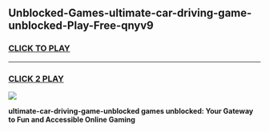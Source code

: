 
## Unblocked-Games-ultimate-car-driving-game-unblocked-Play-Free-qnyv9
<h3>
<a href="https://premium76.site?title=ultimate-car-driving-game-unblocked&ref=23A">CLICK TO PLAY</a></h3>
<hr>

<h3>
<a href="https://premium76.site?title=ultimate-car-driving-game-unblocked&ref=23A">CLICK 2 PLAY</a>
  
</h3>

<a href="https://premium76.site?title=ultimate-car-driving-game-unblocked&ref=23A"><img src="https://clearcache.store/games.png"></a>


**ultimate-car-driving-game-unblocked games unblocked: Your Gateway to Fun and Accessible Online Gaming**

